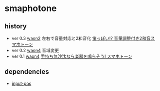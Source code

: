 # smaphotone

## history

- ver 0.3 [waon2](https://code4fukui.github.io/smaphotone/waon2.html) 左右で音量対応と2和音化 [笛っぽい!? 音量調整付き2和音スマホトーン](https://fukuno.jig.jp/4345)
- ver 0.2 [waon4](https://code4fukui.github.io/smaphotone/waon4.html) 音域変更
- ver 0.1 [waon4](https://code4fukui.github.io/smaphotone/waon4.html) [手持ち無沙汰なら楽器を鳴らそう! スマホトーン](https://fukuno.jig.jp/4316)

## dependencies

- [input-pos](https://github.com/code4fukui/input-pos/)

